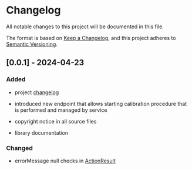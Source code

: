 # Changelog

All notable changes to this project will be documented in this file.

The format is based on [Keep a Changelog](https://keepachangelog.com/en/1.1.0/),
and this project adheres to [Semantic Versioning](https://semver.org/spec/v2.0.0.html).

## [0.0.1] - 2024-04-23

### Added

- project [changelog](./CHANGELOG.md)

- introduced new endpoint that allows starting calibration procedure that is performed and managed by service

- copyright notice in all source files

- library documentation

### Changed

- errorMessage null checks in [ActionResult](./module/src/main/java/com/inseye/shared/communication/ActionResult.java)
